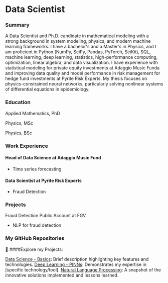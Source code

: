 # Data Scientist

### Summary

A Data Scientist and Ph.D. candidate in mathematical modeling with a strong background in system modeling, physics, and modern machine learning frameworks. I have a bachelor's and a Master's in Physics, and I am proficient in Python (NumPy, SciPy, Pandas, PyTorch, SciKit), SQL, machine learning, deep learning, statistics, high-performance computing, optimization, linear algebra, and data visualization. I have experience with statistical modeling for private equity investments at Adaggio Music Funda and improving data quality and model performance in risk management for hedge fund investments at Pyrite Risk Experts. My thesis focuses on physics-constrained neural networks, particularly solving nonlinear systems of differential equations in epidemiology.

### Education

Applied Mathematics, PhD

Physics, MSc

Physics, BSc

### Work Experience

#### Head of Data Science at Adaggio Music Fund
- Time series forecasting

#### Data Scientist at Pyrite Risk Experts
- Fraud Detection

### Projects

Fraud Detection Public Account at FGV
- NLP for fraud detection

### My GitHub Repositories
🚀 ####Explore my Projects:

[Data Science - Basics](https://github.com/juliezousa/portfolio/tree/main): Brief description highlighting key features and technologies.
[Deep Learning - PINNs]((https://github.com/juliezousa/PINNs)): Demonstrates my expertise in [specific technology/tool].
[Natural Language Processing]((https://github.com/juliezousa/Adaggio-Music/blob/main/CLASSIFICACAO-OBRAS-ADAGGIO-NLP.ipynb)): A snapshot of the innovative solutions implemented and lessons learned.

